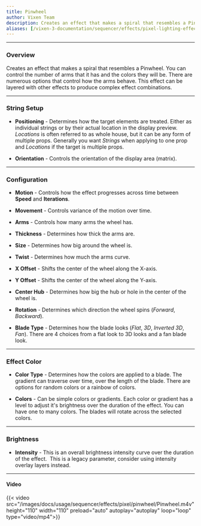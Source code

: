 ```yaml
---
title: Pinwheel
author: Vixen Team
description: Creates an effect that makes a spiral that resembles a Pinwheel.             
aliases: [/vixen-3-documentation/sequencer/effects/pixel-lighting-effects/pinwheel/]
---
```


---

### Overview

Creates an effect that makes a spiral that resembles a Pinwheel.
You can control the number of arms that it has and the colors they will be. 
There are numerous options that control how the arms behave. 
This effect can be layered with other effects to produce complex effect combinations.

---

### String Setup
  
  * **Positioning** - Determines how the target elements are treated.  Either as individual strings or by their actual location in the display preview.
                      *Locations* is often referred to as whole house, but it can be any form of multiple props. 
                      Generally you want *Strings* when applying to one prop and *Locations* if the target is multiple props.
  
  * **Orientation** - Controls the orientation of the display area (matrix).
---

### Configuration

* **Motion** - Controls how the effect progresses across time between **Speed** and **Iterations**.

* **Movement** - Controls variance of the motion over time.

* **Arms** - Controls how many arms the wheel has.

* **Thickness** - Determines how thick the arms are.

* **Size** - Determines how big around the wheel is.

* **Twist** - Determines how much the arms curve.

* **X Offset** - Shifts the center of the wheel along the X-axis.

* **Y Offset** - Shifts the center of the wheel along the Y-axis.

* **Center Hub** - Determines how big the hub or hole in the center of the wheel is.

* **Rotation** - Determines which direction the wheel spins (_Forward_, _Backward_).

* **Blade Type** - Determines how the blade looks (_Flat_, _3D_, _Inverted 3D_, _Fan_).
                   There are 4 choices from a flat look to 3D looks and a fan blade look.

---

### Effect Color

* **Color Type** - Determines how the colors are applied to a blade. The gradient can traverse over time, over the length of the blade. There are options for random colors or a rainbow of colors.

* **Colors** - Can be simple colors or gradients. Each color or gradient has a level to adjust it's brightness over the duration of the effect. You can have one to many colors. 
The blades will rotate across the selected colors.

---

### Brightness

* **Intensity** - This is an overall brightness intensity curve over the duration of the effect. 
                  This is a legacy parameter, consider using intensity overlay layers instead.

---

#### Video

{{< video src="/images/docs/usage/sequencer/effects/pixel/pinwheel/Pinwheel.m4v" height="110" width="110" preload="auto" autoplay="autoplay" loop="loop" type="video/mp4">}}
